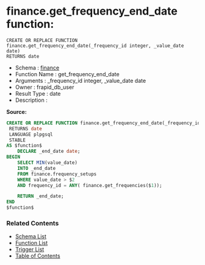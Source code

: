 # finance.get_frequency_end_date function:

```plpgsql
CREATE OR REPLACE FUNCTION finance.get_frequency_end_date(_frequency_id integer, _value_date date)
RETURNS date
```
* Schema : [finance](../../schemas/finance.md)
* Function Name : get_frequency_end_date
* Arguments : _frequency_id integer, _value_date date
* Owner : frapid_db_user
* Result Type : date
* Description : 


**Source:**
```sql
CREATE OR REPLACE FUNCTION finance.get_frequency_end_date(_frequency_id integer, _value_date date)
 RETURNS date
 LANGUAGE plpgsql
 STABLE
AS $function$
    DECLARE _end_date date;
BEGIN
    SELECT MIN(value_date)
    INTO _end_date
    FROM finance.frequency_setups
    WHERE value_date > $2
    AND frequency_id = ANY( finance.get_frequencies($1));

    RETURN _end_date;
END
$function$

```

### Related Contents
* [Schema List](../../schemas.md)
* [Function List](../../functions.md)
* [Trigger List](../../triggers.md)
* [Table of Contents](../../README.md)

